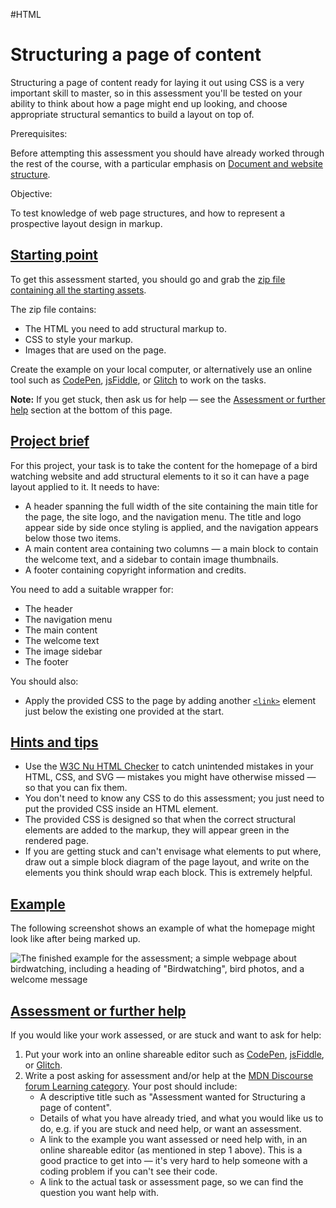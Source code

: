 #HTML
# Structuring a page of content

Structuring a page of content ready for laying it out using CSS is a very important skill to master, so in this assessment you'll be tested on your ability to think about how a page might end up looking, and choose appropriate structural semantics to build a layout on top of.

Prerequisites:

Before attempting this assessment you should have already worked through the rest of the course, with a particular emphasis on [Document and website structure](https://developer.mozilla.org/en-US/docs/Learn/HTML/Introduction_to_HTML/Document_and_website_structure).

Objective:

To test knowledge of web page structures, and how to represent a prospective layout design in markup.

## [Starting point](https://developer.mozilla.org/en-US/docs/Learn/HTML/Introduction_to_HTML/Structuring_a_page_of_content#starting_point "Permalink to Starting point")

To get this assessment started, you should go and grab the [zip file containing all the starting assets](https://github.com/mdn/learning-area/blob/master/html/introduction-to-html/structuring-a-page-of-content-start/assets.zip?raw=true).

The zip file contains:

-   The HTML you need to add structural markup to.
-   CSS to style your markup.
-   Images that are used on the page.

Create the example on your local computer, or alternatively use an online tool such as [CodePen](https://codepen.io/), [jsFiddle](https://jsfiddle.net/), or [Glitch](https://glitch.com/) to work on the tasks.

**Note:** If you get stuck, then ask us for help — see the [Assessment or further help](https://developer.mozilla.org/en-US/docs/Learn/HTML/Introduction_to_HTML/Structuring_a_page_of_content#assessment_or_further_help) section at the bottom of this page.

## [Project brief](https://developer.mozilla.org/en-US/docs/Learn/HTML/Introduction_to_HTML/Structuring_a_page_of_content#project_brief "Permalink to Project brief")

For this project, your task is to take the content for the homepage of a bird watching website and add structural elements to it so it can have a page layout applied to it. It needs to have:

-   A header spanning the full width of the site containing the main title for the page, the site logo, and the navigation menu. The title and logo appear side by side once styling is applied, and the navigation appears below those two items.
-   A main content area containing two columns — a main block to contain the welcome text, and a sidebar to contain image thumbnails.
-   A footer containing copyright information and credits.

You need to add a suitable wrapper for:

-   The header
-   The navigation menu
-   The main content
-   The welcome text
-   The image sidebar
-   The footer

You should also:

-   Apply the provided CSS to the page by adding another [`<link>`](https://developer.mozilla.org/en-US/docs/Web/HTML/Element/link) element just below the existing one provided at the start.

## [Hints and tips](https://developer.mozilla.org/en-US/docs/Learn/HTML/Introduction_to_HTML/Structuring_a_page_of_content#hints_and_tips "Permalink to Hints and tips")

-   Use the [W3C Nu HTML Checker](https://validator.w3.org/nu/) to catch unintended mistakes in your HTML, CSS, and SVG — mistakes you might have otherwise missed — so that you can fix them.
-   You don't need to know any CSS to do this assessment; you just need to put the provided CSS inside an HTML element.
-   The provided CSS is designed so that when the correct structural elements are added to the markup, they will appear green in the rendered page.
-   If you are getting stuck and can't envisage what elements to put where, draw out a simple block diagram of the page layout, and write on the elements you think should wrap each block. This is extremely helpful.

## [Example](https://developer.mozilla.org/en-US/docs/Learn/HTML/Introduction_to_HTML/Structuring_a_page_of_content#example "Permalink to Example")

The following screenshot shows an example of what the homepage might look like after being marked up.

![The finished example for the assessment; a simple webpage about birdwatching, including a heading of "Birdwatching", bird photos, and a welcome message](https://developer.mozilla.org/en-US/docs/Learn/HTML/Introduction_to_HTML/Structuring_a_page_of_content/example-page.png)

## [Assessment or further help](https://developer.mozilla.org/en-US/docs/Learn/HTML/Introduction_to_HTML/Structuring_a_page_of_content#assessment_or_further_help "Permalink to Assessment or further help")

If you would like your work assessed, or are stuck and want to ask for help:

1.  Put your work into an online shareable editor such as [CodePen](https://codepen.io/), [jsFiddle](https://jsfiddle.net/), or [Glitch](https://glitch.com/).
2.  Write a post asking for assessment and/or help at the [MDN Discourse forum Learning category](https://discourse.mozilla.org/c/mdn/learn). Your post should include:
    -   A descriptive title such as "Assessment wanted for Structuring a page of content".
    -   Details of what you have already tried, and what you would like us to do, e.g. if you are stuck and need help, or want an assessment.
    -   A link to the example you want assessed or need help with, in an online shareable editor (as mentioned in step 1 above). This is a good practice to get into — it's very hard to help someone with a coding problem if you can't see their code.
    -   A link to the actual task or assessment page, so we can find the question you want help with.